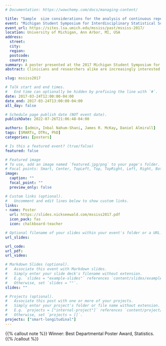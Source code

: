 ```yaml
---
# Documentation: https://wowchemy.com/docs/managing-content/

title: "Sample  size considerations for the analysis of continuous repeated-measures outcomes in sequential multiple-assignment randomized trials"
event: "Michigan Student Symposium for Interdisciplinary Statistical Sciences"
event_url: https://sites.lsa.umich.edu/mssiss/past/mssiss-2017/
location: University of Michigan, Ann Arbor, MI, USA
address:
  street:
  city:
  region:
  postcode:
  country:
summary: A poster presented at the 2017 Michigan Student Symposium for Interdisciplinary Statistical Sciences. Winner, Best Departmental Poster (Statistics).
abstract: Clinicians and researchers alike are increasingly interested in how best to individualize interventions. A dynamic treatment regime (DTR) is a sequence of pre-specified decision rules which guides the delivery of an individualized sequence of treatments that is tailored to specific and possibly changing needs of the individual. The sequential multiple-assignment randomized trial (SMART) is a research tool which allows for the construction of effective DTRs. We introduce a method for computing sample size for SMARTs in which the primary aim is to compare two embedded DTRs using a continuous repeated-measures outcome collected over the entire study. The sample size method is based on a longitudinal analysis that accounts for unique features of a SMART design. These features include modeling constraints and the over- or under-representation of different sequences of treatment (by design). We illustrate our methods using the ENGAGE study, a SMART aimed at developing a DTR for increasing motivation to attend treatments among alcohol- and cocaine-dependent patients.

slug: mssiss2017

# Talk start and end times.
#   End time can optionally be hidden by prefixing the line with `#`.
date: 2017-03-24T12:00:00-04:00
date_end: 2017-03-24T13:00:00-04:00
all_day: false

# Schedule page publish date (NOT event date).
publishDate: 2022-07-26T21:06:48-04:00

authors: [admin, Inbal Nahum-Shani, James R. McKay, Daniel Almirall]
tags: [SMARTs, DTRs, PhD]
categories: [posters]

# Is this a featured event? (true/false)
featured: false

# Featured image
# To use, add an image named `featured.jpg/png` to your page's folder. 
# Focal points: Smart, Center, TopLeft, Top, TopRight, Left, Right, BottomLeft, Bottom, BottomRight.
image:
  caption: ""
  focal_point: ""
  preview_only: false

# Custom links (optional).
#   Uncomment and edit lines below to show custom links.
links:
- name: Poster
  url: https://slides.nickseewald.com/mssiss2017.pdf
  icon_pack: fas
  icon: chalkboard-teacher

# Optional filename of your slides within your event's folder or a URL.
url_slides:

url_code:
url_pdf:
url_video:

# Markdown Slides (optional).
#   Associate this event with Markdown slides.
#   Simply enter your slide deck's filename without extension.
#   E.g. `slides = "example-slides"` references `content/slides/example-slides.md`.
#   Otherwise, set `slides = ""`.
slides: ""

# Projects (optional).
#   Associate this post with one or more of your projects.
#   Simply enter your project's folder or file name without extension.
#   E.g. `projects = ["internal-project"]` references `content/project/deep-learning/index.md`.
#   Otherwise, set `projects = []`.
projects: ["smart-longitudinal"]
---
```


{{% callout note %}}
Winner: Best Departmental Poster Award, Statistics.
{{% /callout %}}